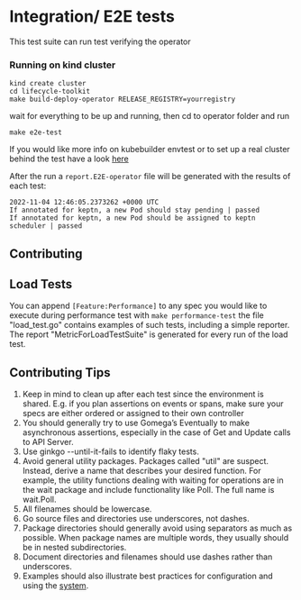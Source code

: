 # Integration/ E2E tests

This test suite can run test verifying the operator

### Running on kind cluster

```
kind create cluster
cd lifecycle-toolkit
make build-deploy-operator RELEASE_REGISTRY=yourregistry

```

wait for everything to be up and running, then cd to operator folder and run

```make e2e-test```

If you would like more info on kubebuilder envtest or to set up a real cluster behind the test have a look [here](https://book.kubebuilder.io/reference/envtest.html)

After the run a ```report.E2E-operator``` file will be generated with the results of each test:

```
2022-11-04 12:46:05.2373262 +0000 UTC
If annotated for keptn, a new Pod should stay pending | passed
If annotated for keptn, a new Pod should be assigned to keptn scheduler | passed
```

## Contributing

## Load Tests

You can append ```[Feature:Performance]``` to any spec you would like to execute during performance test with ```make performance-test``` the file
"load_test.go" contains examples of such tests, including a simple reporter. The report "MetricForLoadTestSuite" is generated for every run of the load test.

## Contributing Tips

1. Keep in mind to clean up after each test since the environment is shared. E.g. if you plan assertions on events or spans, make sure your specs are either ordered or assigned to their own controller
2. You should generally try to use Gomega’s Eventually to make asynchronous assertions, especially in the case of Get and Update calls to API Server.
3. Use ginkgo --until-it-fails to identify flaky tests.
4. Avoid general utility packages. Packages called "util" are suspect. Instead, derive a name that describes your desired function. For example, the utility functions dealing with waiting for operations are in the wait package and include functionality like Poll. The full name is wait.Poll.
5. All filenames should be lowercase.
6. Go source files and directories use underscores, not dashes.
7. Package directories should generally avoid using separators as much as possible. When package names are multiple words, they usually should be in nested subdirectories.
8. Document directories and filenames should use dashes rather than underscores.
9. Examples should also illustrate best practices for configuration and using the [system](https://kubernetes.io/docs/concepts/configuration/overview/).
